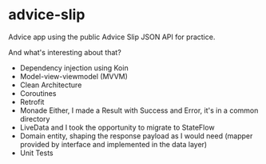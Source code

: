 # advice-slip

Advice app using the public Advice Slip JSON API for practice.

And what's interesting about that?

- Dependency injection using Koin
- Model-view-viewmodel (MVVM)
- Clean Architecture
- Coroutines
- Retrofit
- Monade Either, I made a Result with Success and Error, it's in a common directory
- LiveData and I took the opportunity to migrate to StateFlow
- Domain entity, shaping the response payload as I would need (mapper provided by interface and
  implemented in the data layer)
- Unit Tests

[comment]: <> (- Update improving the use case, I created a UseCase Interface so that it is necessary to implement the contract, thus injecting with qualifier and my viewmodel not knowing the implementation)

